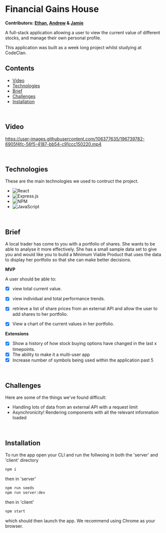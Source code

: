 # Financial Gains House
<b> Contributors: [Ethan](https://github.com/ethanBaird), [Andrew](https://github.com/andrewswise27) & 
[Jamie](https://github.com/Jamiefkk)</b>

A full-stack application allowing a user to view the current value of different stocks, and manage their own personal profile.

This application was built as a week long project whilst studying at CodeClan.


## Contents 

* [Video](#video)
* [Technologies](#technologies)
* [Brief](#brief)
* [Challenges](#challenges)
* [Installation](#installation)

<br>


## Video


https://user-images.githubusercontent.com/106377635/196739782-6905f4fc-56f5-4187-bb54-c91ccc150220.mp4


<br>


## Technologies

These are the main technologies we used to contruct the project.

* ![React](https://img.shields.io/badge/react-%2320232a.svg?style=for-the-badge&logo=react&logoColor=%2361DAFB)
* ![Express.js](https://img.shields.io/badge/express.js-%23404d59.svg?style=for-the-badge&logo=express&logoColor=%2361DAFB)
* ![NPM](https://img.shields.io/badge/NPM-%23000000.svg?style=for-the-badge&logo=npm&logoColor=white)
* ![JavaScript](https://img.shields.io/badge/javascript-%23323330.svg?style=for-the-badge&logo=javascript&logoColor=%23F7DF1E)

<br>


## Brief

A local trader has come to you with a portfolio of shares. She wants to be able to analyse it more effectively. She has a small sample data set to give you and would like you to build a Minimum Viable Product that uses the data to display her portfolio so that she can make better decisions.

**MVP**

A user should be able to:

- [x] view total current value.
- [x] view individual and total performance trends.
- [x] retrieve a list of share prices from an external API and allow the user to add shares to her portfolio.
- [x] View a chart of the current values in her portfolio.


**Extensions**

- [x] Show a history of how stock buying options have changed in the last x timepoints.
- [x] The ability to make it a multi-user app
- [x] Increase number of symbols being used within the application past 5

<br>

## Challenges

Here are some of the things we've found difficult:

* Handling lots of data from an external API with a request limit 
* Asynchronicity! Rendering components with all the relevant information loaded


<br>


## Installation

To run the app open your CLI and run the follwoing in both the 'server' and 'client' directory

```bash
npm i 
```

then in 'server'

```bash
npm run seeds
npm run server:dev
```

then in 'client' 

```bash
npm start
```

which should then launch the app. We recommend using Chrome as your browser.




